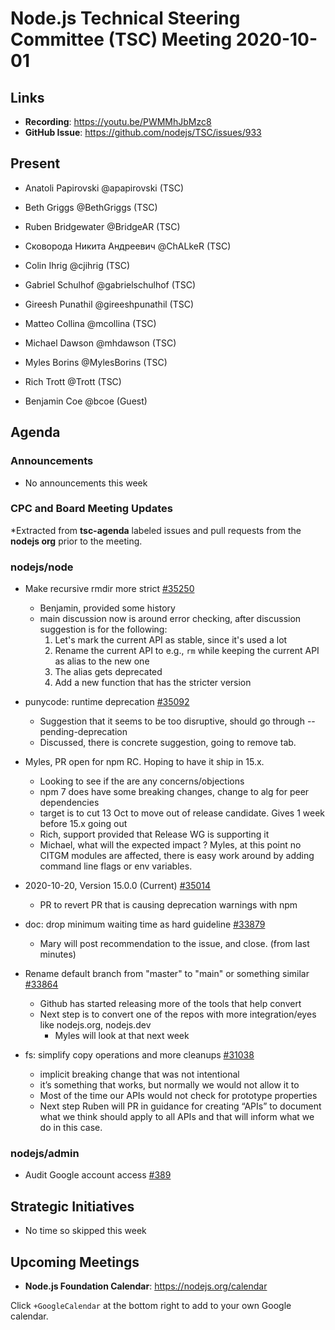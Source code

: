# Node.js Technical Steering Committee (TSC) Meeting 2020-10-01

## Links

* **Recording**: <https://youtu.be/PWMMhJbMzc8>
* **GitHub Issue**: <https://github.com/nodejs/TSC/issues/933>

## Present

* Anatoli Papirovski @apapirovski (TSC)
* Beth Griggs @BethGriggs (TSC)
* Ruben Bridgewater @BridgeAR (TSC)
* Сковорода Никита Андреевич @ChALkeR (TSC)
* Colin Ihrig @cjihrig (TSC)
* Gabriel Schulhof @gabrielschulhof (TSC)
* Gireesh Punathil @gireeshpunathil (TSC)
* Matteo Collina @mcollina (TSC)
* Michael Dawson @mhdawson (TSC)
* Myles Borins @MylesBorins (TSC)
* Rich Trott @Trott (TSC)

* Benjamin Coe @bcoe (Guest)

## Agenda

### Announcements

* No announcements this week

### CPC and Board Meeting Updates

*Extracted from **tsc-agenda** labeled issues and pull requests from the **nodejs org** prior to the meeting.

### nodejs/node

* Make recursive rmdir more strict [#35250](https://github.com/nodejs/node/pull/35250)
  * Benjamin, provided some history
  * main discussion now is around error checking, after discussion suggestion is for the
    following:
    1. Let's mark the current API as stable, since it's used a lot
    2. Rename the current API to e.g., `rm` while keeping the current API as alias
        to the new one
    3. The alias gets deprecated
    4. Add a new function that has the stricter version

* punycode: runtime deprecation [#35092](https://github.com/nodejs/node/pull/35092)
  * Suggestion that it seems to be too disruptive, should go through --pending-deprecation
  * Discussed, there is concrete suggestion, going to remove tab.

* Myles, PR open for npm RC. Hoping to have it ship in 15.x.
  * Looking to see if the are any concerns/objections
  * npm 7 does have some breaking changes, change to alg for peer dependencies
  * target is to cut 13 Oct to move out of release candidate.  Gives 1 week before 15.x going out
  * Rich, support provided that Release WG is supporting it
  * Michael, what will the expected impact ? Myles, at this point no CITGM modules are affected,
    there is easy work around by adding command line flags or env variables.

* 2020-10-20, Version 15.0.0 (Current) [#35014](https://github.com/nodejs/node/pull/35014)
  * PR to revert PR that is causing deprecation warnings with npm

* doc: drop minimum waiting time as hard guideline
  [#33879](https://github.com/nodejs/node/pull/33879)
  * Mary will post recommendation to the issue, and close. (from last minutes)

* Rename default branch from "master" to "main" or something similar [#33864](https://github.com/nodejs/node/issues/33864)
  * Github has started releasing more of the tools that help convert
  * Next step is to convert one of the repos with more integration/eyes like nodejs.org, nodejs.dev
    * Myles will look at that next week

* fs: simplify copy operations and more cleanups [#31038](https://github.com/nodejs/node/pull/31038)
  * implicit breaking change that was not intentional
  * it’s something that works, but normally we would not allow it to
  * Most of the time our APIs would not check for prototype properties
  * Next step Ruben will PR in guidance for creating “APIs” to document what we think should
    apply to all APIs and that will inform what we do in this case.

### nodejs/admin

* Audit Google account access [#389](https://github.com/nodejs/admin/issues/389)

## Strategic Initiatives

* No time so skipped this week

## Upcoming Meetings

* **Node.js Foundation Calendar**: <https://nodejs.org/calendar>

Click `+GoogleCalendar` at the bottom right to add to your own Google calendar.
